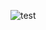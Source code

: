 
![test](https://rawgit.com/SimpleUpdates/ThemeHandbook/master/layout-icons/content-2col-leftbody-alltext.svg)
